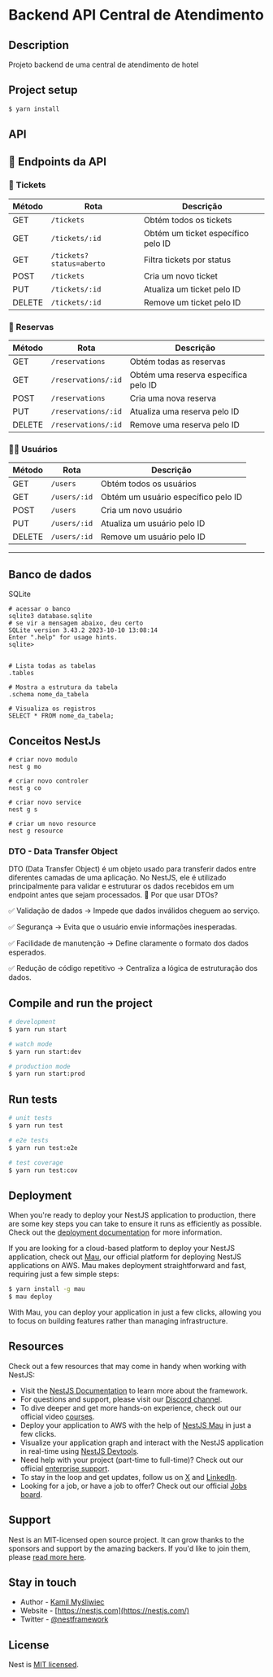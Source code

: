 # Backend API Central de Atendimento
## Description
Projeto backend de uma central de atendimento de hotel


## Project setup

```bash
$ yarn install
```
## API
## 📌 Endpoints da API

### 🎫 Tickets
| Método  | Rota                 | Descrição                                      |
|---------|----------------------|----------------------------------------------|
| GET     | `/tickets`           | Obtém todos os tickets                      |
| GET     | `/tickets/:id`       | Obtém um ticket específico pelo ID          |
| GET     | `/tickets?status=aberto` | Filtra tickets por status                  |
| POST    | `/tickets`           | Cria um novo ticket                         |
| PUT     | `/tickets/:id`       | Atualiza um ticket pelo ID                  |
| DELETE  | `/tickets/:id`       | Remove um ticket pelo ID                    |

### 🏨 Reservas
| Método  | Rota                 | Descrição                                      |
|---------|----------------------|----------------------------------------------|
| GET     | `/reservations`      | Obtém todas as reservas                     |
| GET     | `/reservations/:id`  | Obtém uma reserva específica pelo ID        |
| POST    | `/reservations`      | Cria uma nova reserva                       |
| PUT     | `/reservations/:id`  | Atualiza uma reserva pelo ID                |
| DELETE  | `/reservations/:id`  | Remove uma reserva pelo ID                  |

### 🧑‍💼 Usuários
| Método  | Rota                 | Descrição                                      |
|---------|----------------------|----------------------------------------------|
| GET     | `/users`             | Obtém todos os usuários                     |
| GET     | `/users/:id`         | Obtém um usuário específico pelo ID         |
| POST    | `/users`             | Cria um novo usuário                        |
| PUT     | `/users/:id`         | Atualiza um usuário pelo ID                 |
| DELETE  | `/users/:id`         | Remove um usuário pelo ID                   |

---




## Banco de dados
SQLite

```shell
# acessar o banco 
sqlite3 database.sqlite
# se vir a mensagem abaixo, deu certo
SQLite version 3.43.2 2023-10-10 13:08:14
Enter ".help" for usage hints.
sqlite>


# Lista todas as tabelas  
.tables   

# Mostra a estrutura da tabela  
.schema nome_da_tabela

# Visualiza os registros  
SELECT * FROM nome_da_tabela;
``` 

## Conceitos NestJs

```shell
# criar novo modulo 
nest g mo

# criar novo controler 
nest g co

# criar novo service
nest g s

# criar um novo resource
nest g resource

```

### DTO - Data Transfer Object 
DTO (Data Transfer Object) é um objeto usado para transferir dados entre diferentes camadas de uma aplicação. No NestJS, ele é utilizado principalmente para validar e estruturar os dados recebidos em um endpoint antes que sejam processados.
🎯 Por que usar DTOs?

✅ Validação de dados → Impede que dados inválidos cheguem ao serviço.

✅ Segurança → Evita que o usuário envie informações inesperadas.

✅ Facilidade de manutenção → Define claramente o formato dos dados esperados.

✅ Redução de código repetitivo → Centraliza a lógica de estruturação dos dados.

## Compile and run the project

```bash
# development
$ yarn run start

# watch mode
$ yarn run start:dev

# production mode
$ yarn run start:prod
```

## Run tests

```bash
# unit tests
$ yarn run test

# e2e tests
$ yarn run test:e2e

# test coverage
$ yarn run test:cov
```

## Deployment

When you're ready to deploy your NestJS application to production, there are some key steps you can take to ensure it runs as efficiently as possible. Check out the [deployment documentation](https://docs.nestjs.com/deployment) for more information.

If you are looking for a cloud-based platform to deploy your NestJS application, check out [Mau](https://mau.nestjs.com), our official platform for deploying NestJS applications on AWS. Mau makes deployment straightforward and fast, requiring just a few simple steps:

```bash
$ yarn install -g mau
$ mau deploy
```

With Mau, you can deploy your application in just a few clicks, allowing you to focus on building features rather than managing infrastructure.

## Resources

Check out a few resources that may come in handy when working with NestJS:

- Visit the [NestJS Documentation](https://docs.nestjs.com) to learn more about the framework.
- For questions and support, please visit our [Discord channel](https://discord.gg/G7Qnnhy).
- To dive deeper and get more hands-on experience, check out our official video [courses](https://courses.nestjs.com/).
- Deploy your application to AWS with the help of [NestJS Mau](https://mau.nestjs.com) in just a few clicks.
- Visualize your application graph and interact with the NestJS application in real-time using [NestJS Devtools](https://devtools.nestjs.com).
- Need help with your project (part-time to full-time)? Check out our official [enterprise support](https://enterprise.nestjs.com).
- To stay in the loop and get updates, follow us on [X](https://x.com/nestframework) and [LinkedIn](https://linkedin.com/company/nestjs).
- Looking for a job, or have a job to offer? Check out our official [Jobs board](https://jobs.nestjs.com).

## Support

Nest is an MIT-licensed open source project. It can grow thanks to the sponsors and support by the amazing backers. If you'd like to join them, please [read more here](https://docs.nestjs.com/support).

## Stay in touch

- Author - [Kamil Myśliwiec](https://twitter.com/kammysliwiec)
- Website - [https://nestjs.com](https://nestjs.com/)
- Twitter - [@nestframework](https://twitter.com/nestframework)

## License

Nest is [MIT licensed](https://github.com/nestjs/nest/blob/master/LICENSE).
